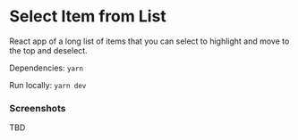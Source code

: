 # Select Item from List

React app of a long list of items that you can select to highlight and move to the top and deselect.

Dependencies:
`yarn`

Run locally:
`yarn dev`

### Screenshots

TBD

